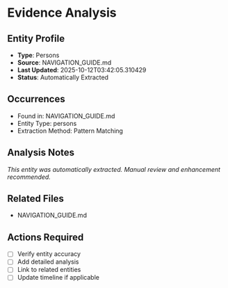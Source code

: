 # Evidence Analysis

## Entity Profile
- **Type**: Persons
- **Source**: NAVIGATION_GUIDE.md
- **Last Updated**: 2025-10-12T03:42:05.310429
- **Status**: Automatically Extracted

## Occurrences
- Found in: NAVIGATION_GUIDE.md
- Entity Type: persons
- Extraction Method: Pattern Matching

## Analysis Notes
*This entity was automatically extracted. Manual review and enhancement recommended.*

## Related Files
- NAVIGATION_GUIDE.md

## Actions Required
- [ ] Verify entity accuracy
- [ ] Add detailed analysis
- [ ] Link to related entities
- [ ] Update timeline if applicable
